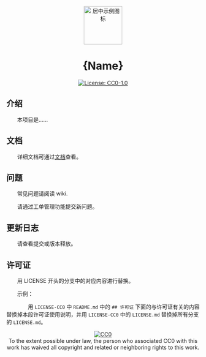 <p align="center"><a href="https://example.com/" target="_blank" rel="noopener noreferrer"><img width="100" src="https://example.com/images/logo.png" alt="居中示例图标"></a></p>

<h1 align="center">{Name}</h1>

<div align="center">

  [![License: CC0-1.0](https://img.shields.io/badge/License-CC0%201.0-lightgrey.svg?style=flat-square)](https://creativecommons.org/publicdomain/zero/1.0/)

</div>

## 介绍

　　本项目是……

## 文档

　　详细文档可通过[文档](https://)查看。


## 问题

　　常见问题请阅读 wiki.

　　请通过工单管理功能提交新问题。


## 更新日志

　　请查看提交或版本释放。

## 许可证

　　用 LICENSE 开头的分支中的对应内容进行替换。
  
　　示例：

　　　　用 ```LICENSE-CC0``` 中 ```README.md``` 中的 ```## 许可证``` 下面的与许可证有关的内容替换掉本段许可证使用说明，并用 ```LICENSE-CC0``` 中的 ```LICENSE.md``` 替换掉所有分支的 ```LICENSE.md```。

<p xmlns:dct="http://purl.org/dc/terms/" align="center">
  <a rel="license"
     href="http://creativecommons.org/publicdomain/zero/1.0/">
    <img src="http://i.creativecommons.org/p/zero/1.0/88x31.png" style="border-style: none;" alt="CC0" />
  </a>
  <br />
  To the extent possible under law,
  <span rel="dct:publisher" resource="[_:publisher]">the person who associated CC0</span>
  with this work has waived all copyright and related or neighboring
  rights to this work.
</p>
